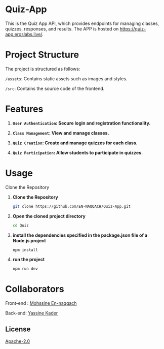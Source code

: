 # Quiz-App
This is the Quiz App API, which provides endpoints for managing classes, quizzes, responses, and results. The APP is hosted on https://quiz-app.eroslabs.live/.
# Project Structure
The project is structured as follows:

`/assets`: Contains static assets such as images and styles.

`/src`: Contains the source code of the frontend.
# Features
1. **`User Authentication`: Secure login and registration functionality.**

2. **`Class Management`: View and manage classes.**

3. **`Quiz Creation`: Create and manage quizzes for each class.**

4. **`Quiz Participation`: Allow students to participate in quizzes.**
# Usage

Clone the Repository
1. **Clone the Repository**
   ```bash
   git clone https://github.com/EN-NAQQACH/Quiz-App.git

2. **Open the cloned project directory**
    ```bash
    cd Quiz

3. **install the dependencies specified in the package.json file of a Node.js project**
    ```bash
    npm install

4. **run the project**
    ```bash
    npm run dev
# Collaborators
Front-end : [Mohssine En-naqqach](https://github.com/EN-NAQQACH/Quiz-App)

Back-end: [Yassine Kader](https://github.com/YassineKADER/quiz-App-Express)

## License
[Apache-2.0](https://choosealicense.com/licenses/apache-2.0/)